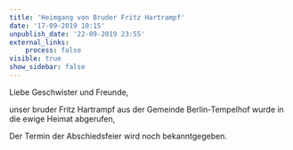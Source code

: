 ```yaml
---
title: 'Heimgang von Bruder Fritz Hartrampf'
date: '17-09-2019 10:15'
unpublish_date: '22-09-2019 23:55'
external_links:
    process: false
visible: true
show_sidebar: false
---
```


Liebe Geschwister und Freunde,

unser bruder Fritz Hartrampf aus der Gemeinde Berlin-Tempelhof wurde in die ewige Heimat abgerufen,

Der Termin der Abschiedsfeier wird noch bekanntgegeben.